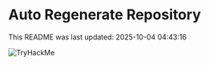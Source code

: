 # Auto Regenerate Repository

This README was last updated: 2025-10-04 04:43:16

 ![TryHackMe](https://tryhackme.com/badge/533634)